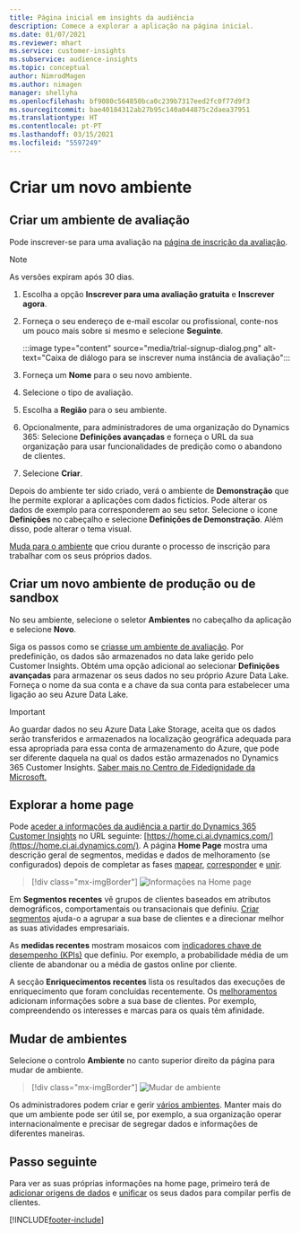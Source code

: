 ```yaml
---
title: Página inicial em insights da audiência
description: Comece a explorar a aplicação na página inicial.
ms.date: 01/07/2021
ms.reviewer: mhart
ms.service: customer-insights
ms.subservice: audience-insights
ms.topic: conceptual
author: NimrodMagen
ms.author: nimagen
manager: shellyha
ms.openlocfilehash: bf9080c564850bca0c239b7317eed2fc0f77d9f3
ms.sourcegitcommit: bae40184312ab27b95c140a044875c2daea37951
ms.translationtype: HT
ms.contentlocale: pt-PT
ms.lasthandoff: 03/15/2021
ms.locfileid: "5597249"
---
```

# <a name="create-a-new-environment"></a>Criar um novo ambiente

## <a name="create-a-trial-environment"></a>Criar um ambiente de avaliação

Pode inscrever-se para uma avaliação na [página de inscrição da avaliação](https://dynamics.microsoft.com/get-started/free-trial/?appname=customerinsights). 

> [!NOTE]
> As versões expiram após 30 dias.

1. Escolha a opção **Inscrever para uma avaliação gratuita** e **Inscrever agora**.

1. Forneça o seu endereço de e-mail escolar ou profissional, conte-nos um pouco mais sobre si mesmo e selecione **Seguinte**.

   :::image type="content" source="media/trial-signup-dialog.png" alt-text="Caixa de diálogo para se inscrever numa instância de avaliação":::

1. Forneça um **Nome** para o seu novo ambiente. 

1. Selecione o tipo de avaliação.

1. Escolha a **Região** para o seu ambiente.

1. Opcionalmente, para administradores de uma organização do Dynamics 365: Selecione **Definições avançadas** e forneça o URL da sua organização para usar funcionalidades de predição como o abandono de clientes.

1. Selecione **Criar**. 

Depois do ambiente ter sido criado, verá o ambiente de **Demonstração** que lhe permite explorar a aplicações com dados fictícios. Pode alterar os dados de exemplo para corresponderem ao seu setor. Selecione o ícone **Definições** no cabeçalho e selecione **Definições de Demonstração**. Além disso, pode alterar o tema visual. 

[Muda para o ambiente](#switch-environments) que criou durante o processo de inscrição para trabalhar com os seus próprios dados.

## <a name="create-a-new-production-or-sandbox-environment"></a>Criar um novo ambiente de produção ou de sandbox

No seu ambiente, selecione o seletor **Ambientes** no cabeçalho da aplicação e selecione **Novo**.

Siga os passos como se [criasse um ambiente de avaliação](#create-a-trial-environment). Por predefinição, os dados são armazenados no data lake gerido pelo Customer Insights. Obtém uma opção adicional ao selecionar **Definições avançadas** para armazenar os seus dados no seu próprio Azure Data Lake. Forneça o nome da sua conta e a chave da sua conta para estabelecer uma ligação ao seu Azure Data Lake. 

> [!IMPORTANT]
> Ao guardar dados no seu Azure Data Lake Storage, aceita que os dados serão transferidos e armazenados na localização geográfica adequada para essa apropriada para essa conta de armazenamento do Azure, que pode ser diferente daquela na qual os dados estão armazenados no Dynamics 365 Customer Insights. [Saber mais no Centro de Fidedignidade da Microsoft.](https://www.microsoft.com/trust-center)

## <a name="explore-the-home-page"></a>Explorar a home page

Pode [aceder a informações da audiência a partir do Dynamics 365 Customer Insights](https://home.ci.ai.dynamics.com/) no URL seguinte: [https://home.ci.ai.dynamics.com/](https://home.ci.ai.dynamics.com/).
A página **Home Page** mostra uma descrição geral de segmentos, medidas e dados de melhoramento (se configurados) depois de completar as fases [mapear](map-entities.md), [corresponder](match-entities.md) e [unir](merge-entities.md).

> [!div class="mx-imgBorder"] 
> ![Informações na Home page](media/home-page-insights.png "Informações na Home page")

Em **Segmentos recentes** vê grupos de clientes baseados em atributos demográficos, comportamentais ou transacionais que definiu. [Criar segmentos](segments.md) ajuda-o a agrupar a sua base de clientes e a direcionar melhor as suas atividades empresariais.

As **medidas recentes** mostram mosaicos com [indicadores chave de desempenho (KPIs)](measures.md) que definiu. Por exemplo, a probabilidade média de um cliente de abandonar ou a média de gastos online por cliente.

A secção **Enriquecimentos recentes** lista os resultados das execuções de enriquecimento que foram concluídas recentemente. Os [melhoramentos](enrichment-hub.md) adicionam informações sobre a sua base de clientes. Por exemplo, compreendendo os interesses e marcas para os quais têm afinidade.

## <a name="switch-environments"></a>Mudar de ambientes

Selecione o controlo **Ambiente** no canto superior direito da página para mudar de ambiente.

> [!div class="mx-imgBorder"] 
> ![Mudar de ambiente](media/home-page-environment-switcher.png "Mudar de ambiente")

Os administradores podem criar e gerir [vários ambientes](manage-environments.md). Manter mais do que um ambiente pode ser útil se, por exemplo, a sua organização operar internacionalmente e precisar de segregar dados e informações de diferentes maneiras.

## <a name="next-step"></a>Passo seguinte

Para ver as suas próprias informações na home page, primeiro terá de [adicionar origens de dados](data-sources.md) e [unificar](data-unification.md) os seus dados para compilar perfis de clientes.


[!INCLUDE[footer-include](../includes/footer-banner.md)]